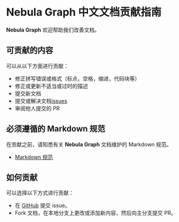 # Nebula Graph 中文文档贡献指南

**Nebula Graph** 欢迎帮助我们改善文档。

## 可贡献的内容

可以从以下方面进行贡献：

- 修正拼写错误或格式（标点，空格，缩进，代码块等）
- 修正或更新不适当或过时的描述
- 提交新文档
- 提交或解决文档[issues](https://github.com/vesoft-inc/nebula-docs-cn/issues)
- 审阅他人提交的 PR

## 必须遵循的 Markdown 规范

在贡献之前，请知悉有关 **Nebula Graph** 文档维护的 Markdown 规范。

- [Markdown 规范](https://github.com/DavidAnson/markdownlint/blob/master/doc/Rules.md)

## 如何贡献

可以选择以下方式进行贡献：

- 在 [GitHub](https://github.com/vesoft-inc/nebula-docs-cn/issues) 提交 issue。
- Fork 文档，在本地分支上更改或添加新内容，然后向主分支提交 PR。
